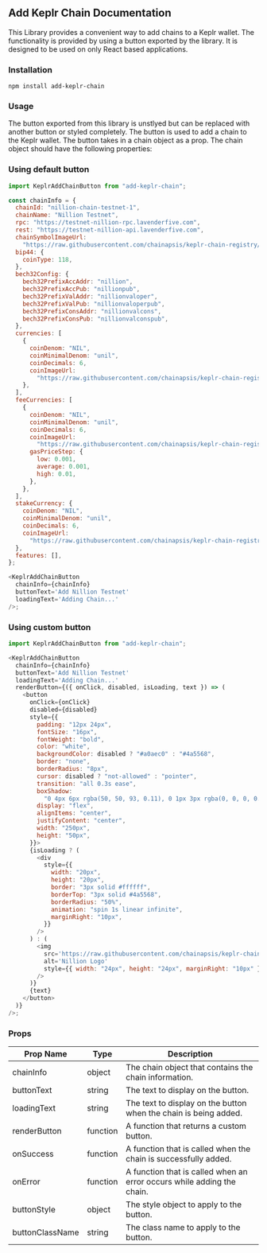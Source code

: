 ## Add Keplr Chain Documentation

This Library provides a convenient way to add chains to a Keplr wallet. The functionality is provided by using a button exported by the library. It is designed to be used on only React based applications.

### Installation

```
npm install add-keplr-chain
```

### Usage

The button exported from this library is unstlyed but can be replaced with another button or styled completely. The button is used to add a chain to the Keplr wallet. The button takes in a chain object as a prop. The chain object should have the following properties:

### Using default button

```javascript
import KeplrAddChainButton from "add-keplr-chain";

const chainInfo = {
  chainId: "nillion-chain-testnet-1",
  chainName: "Nillion Testnet",
  rpc: "https://testnet-nillion-rpc.lavenderfive.com",
  rest: "https://testnet-nillion-api.lavenderfive.com",
  chainSymbolImageUrl:
    "https://raw.githubusercontent.com/chainapsis/keplr-chain-registry/main/images/nillion-chain-testnet/nil.png",
  bip44: {
    coinType: 118,
  },
  bech32Config: {
    bech32PrefixAccAddr: "nillion",
    bech32PrefixAccPub: "nillionpub",
    bech32PrefixValAddr: "nillionvaloper",
    bech32PrefixValPub: "nillionvaloperpub",
    bech32PrefixConsAddr: "nillionvalcons",
    bech32PrefixConsPub: "nillionvalconspub",
  },
  currencies: [
    {
      coinDenom: "NIL",
      coinMinimalDenom: "unil",
      coinDecimals: 6,
      coinImageUrl:
        "https://raw.githubusercontent.com/chainapsis/keplr-chain-registry/main/images/nillion-chain-testnet/nil.png",
    },
  ],
  feeCurrencies: [
    {
      coinDenom: "NIL",
      coinMinimalDenom: "unil",
      coinDecimals: 6,
      coinImageUrl:
        "https://raw.githubusercontent.com/chainapsis/keplr-chain-registry/main/images/nillion-chain-testnet/nil.png",
      gasPriceStep: {
        low: 0.001,
        average: 0.001,
        high: 0.01,
      },
    },
  ],
  stakeCurrency: {
    coinDenom: "NIL",
    coinMinimalDenom: "unil",
    coinDecimals: 6,
    coinImageUrl:
      "https://raw.githubusercontent.com/chainapsis/keplr-chain-registry/main/images/nillion-chain-testnet/nil.png",
  },
  features: [],
};

<KeplrAddChainButton
  chainInfo={chainInfo}
  buttonText='Add Nillion Testnet'
  loadingText='Adding Chain...'
/>;
```

### Using custom button

```javascript
import KeplrAddChainButton from "add-keplr-chain";

<KeplrAddChainButton
  chainInfo={chainInfo}
  buttonText='Add Nillion Testnet'
  loadingText='Adding Chain...'
  renderButton={({ onClick, disabled, isLoading, text }) => (
    <button
      onClick={onClick}
      disabled={disabled}
      style={{
        padding: "12px 24px",
        fontSize: "16px",
        fontWeight: "bold",
        color: "white",
        backgroundColor: disabled ? "#a0aec0" : "#4a5568",
        border: "none",
        borderRadius: "8px",
        cursor: disabled ? "not-allowed" : "pointer",
        transition: "all 0.3s ease",
        boxShadow:
          "0 4px 6px rgba(50, 50, 93, 0.11), 0 1px 3px rgba(0, 0, 0, 0.08)",
        display: "flex",
        alignItems: "center",
        justifyContent: "center",
        width: "250px",
        height: "50px",
      }}>
      {isLoading ? (
        <div
          style={{
            width: "20px",
            height: "20px",
            border: "3px solid #ffffff",
            borderTop: "3px solid #4a5568",
            borderRadius: "50%",
            animation: "spin 1s linear infinite",
            marginRight: "10px",
          }}
        />
      ) : (
        <img
          src='https://raw.githubusercontent.com/chainapsis/keplr-chain-registry/main/images/nillion-chain-testnet/nil.png'
          alt='Nillion Logo'
          style={{ width: "24px", height: "24px", marginRight: "10px" }}
        />
      )}
      {text}
    </button>
  )}
/>;
```

### Props

| Prop Name | Type | Description |
| --------- | ---- | ----------- |
| chainInfo | object | The chain object that contains the chain information. |
| buttonText | string | The text to display on the button. |
| loadingText | string | The text to display on the button when the chain is being added. |
| renderButton | function | A function that returns a custom button. |
| onSuccess | function | A function that is called when the chain is successfully added. |
| onError | function | A function that is called when an error occurs while adding the chain. |
| buttonStyle | object | The style object to apply to the button. |
| buttonClassName | string | The class name to apply to the button. |




